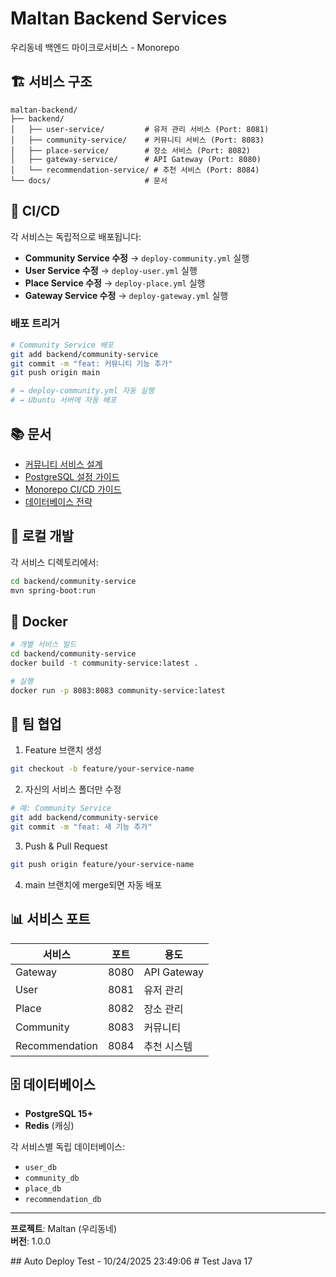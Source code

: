 # Maltan Backend Services

우리동네 백엔드 마이크로서비스 - Monorepo

## 🏗️ 서비스 구조

```
maltan-backend/
├── backend/
│   ├── user-service/         # 유저 관리 서비스 (Port: 8081)
│   ├── community-service/    # 커뮤니티 서비스 (Port: 8083)
│   ├── place-service/        # 장소 서비스 (Port: 8082)
│   ├── gateway-service/      # API Gateway (Port: 8080)
│   └── recommendation-service/ # 추천 서비스 (Port: 8084)
└── docs/                     # 문서
```

## 🚀 CI/CD

각 서비스는 독립적으로 배포됩니다:

- **Community Service 수정** → `deploy-community.yml` 실행
- **User Service 수정** → `deploy-user.yml` 실행
- **Place Service 수정** → `deploy-place.yml` 실행
- **Gateway Service 수정** → `deploy-gateway.yml` 실행

### 배포 트리거

```bash
# Community Service 배포
git add backend/community-service
git commit -m "feat: 커뮤니티 기능 추가"
git push origin main

# → deploy-community.yml 자동 실행
# → Ubuntu 서버에 자동 배포
```

## 📚 문서

- [커뮤니티 서비스 설계](docs/COMMUNITY_SERVICE_DESIGN.md)
- [PostgreSQL 설정 가이드](docs/POSTGRESQL_SETUP_GUIDE.md)
- [Monorepo CI/CD 가이드](docs/MONOREPO_CI_CD_GUIDE.md)
- [데이터베이스 전략](docs/DATABASE_STRATEGY_GUIDE.md)

## 🔧 로컬 개발

각 서비스 디렉토리에서:

```bash
cd backend/community-service
mvn spring-boot:run
```

## 🐳 Docker

```bash
# 개별 서비스 빌드
cd backend/community-service
docker build -t community-service:latest .

# 실행
docker run -p 8083:8083 community-service:latest
```

## 👥 팀 협업

1. Feature 브랜치 생성
```bash
git checkout -b feature/your-service-name
```

2. 자신의 서비스 폴더만 수정
```bash
# 예: Community Service
git add backend/community-service
git commit -m "feat: 새 기능 추가"
```

3. Push & Pull Request
```bash
git push origin feature/your-service-name
```

4. main 브랜치에 merge되면 자동 배포

## 📊 서비스 포트

| 서비스 | 포트 | 용도 |
|--------|------|------|
| Gateway | 8080 | API Gateway |
| User | 8081 | 유저 관리 |
| Place | 8082 | 장소 관리 |
| Community | 8083 | 커뮤니티 |
| Recommendation | 8084 | 추천 시스템 |

## 🗄️ 데이터베이스

- **PostgreSQL 15+**
- **Redis** (캐싱)

각 서비스별 독립 데이터베이스:
- `user_db`
- `community_db`
- `place_db`
- `recommendation_db`

---

**프로젝트**: Maltan (우리동네)  
**버전**: 1.0.0

 
 # #   A u t o   D e p l o y   T e s t   -   1 0 / 2 4 / 2 0 2 5   2 3 : 4 9 : 0 6  
 
 #   T e s t   J a v a   1 7  
 